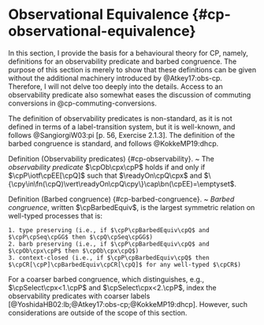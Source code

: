 # Observational Equivalence {#cp-observational-equivalence}

In this section, I provide the basis for a behavioural theory for CP, namely, definitions for an observability predicate and barbed congruence.
The purpose of this section is merely to show that these definitions can be given without the additional machinery introduced by @Atkey17:obs-cp.
Therefore, I will not delve too deeply into the details.
Access to an observability predicate also somewhat eases the discussion of commuting conversions in @cp-commuting-conversions.

The definition of observability predicates is non-standard, as it is not defined in terms of a label-transition system, but it is well-known, and follows @SangiorgiW03:pi [p. 56, Exercise 2.1.3].
The definition of the barbed congruence is standard, and follows @KokkeMP19:dhcp.

Definition (Observability predicates) {#cp-observability}.
  ~ The *observability predicate* $\cpOb\cpx\cpP$ holds
    if and only if $\cpP\iotf\cpEE[\cpQ]$
    such that $\readyOn\cpQ\cpx$
    and $\{\cpy\in\fn(\cpQ)\vert\readyOn\cpQ\cpy\}\cap\bn(\cpEE)=\emptyset$.

Definition (Barbed congruence) {#cp-barbed-congruence}.
  ~ *Barbed congruence*, written $\cpBarbedEquiv$, is the largest symmetric relation on well-typed processes that is:

    1. type preserving (i.e., if $\cpP\cpBarbedEquiv\cpQ$ and $\cpP\cpSeq\cpGG$ then $\cpQ\cpSeq\cpGG$)
    2. barb preserving (i.e., if $\cpP\cpBarbedEquiv\cpQ$ and $\cpOb\cpx\cpP$ then $\cpOb\cpx\cpQ$)
    3. context-closed (i.e., if $\cpP\cpBarbedEquiv\cpQ$ then $\cpCR[\cpP]\cpBarbedEquiv\cpCR[\cpQ]$ for any well-typed $\cpCR$)

For a coarser barbed congruence, which distinguishes, e.g., $\cpSelect\cpx<1.\cpP$ and $\cpSelect\cpx<2.\cpP$, index the observability predicates with coarser labels [@YoshidaHB02:lb;@Atkey17:obs-cp;@KokkeMP19:dhcp].
However, such considerations are outside of the scope of this section.
